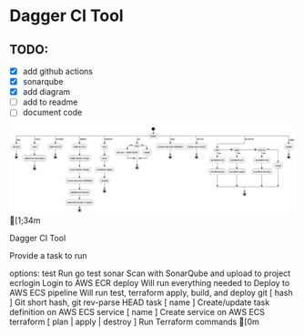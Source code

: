 # Dagger CI Tool

## TODO:

- [X] add github actions
- [X] sonarqube
- [X] add diagram
- [ ] add to readme
- [ ] document code

![dagger](plantuml/dagger.png)[1;34m

Dagger CI Tool

Provide a task to run

options:
test					Run go test
sonar					Scan with SonarQube and upload to project
ecrlogin				Login to AWS ECR
deploy					Will run everything needed to Deploy to AWS ECS
pipeline				Will run test, terraform apply, build, and deploy 
git [ hash ] 				Git short hash, git rev-parse HEAD
task [ name ]				Create/update task definition on AWS ECS
service [ name ]			Create service on AWS ECS
terraform [ plan | apply | destroy ]	Run Terraform commands
[0m